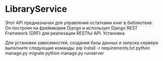 # LibraryService
Этот API предназначен для управления остатками книг в библиотеке. Он построен на фреймворке Django и использует Django REST Framework (DRF) для реализации RESTful API.
Установка

Для установки зависимостей, создания базы данных и запуска сервера выполните следующие команды:
pip install -r requirements.txt
python manage.py migrate
python manage.py runserver
